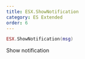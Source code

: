 ```yaml
---
title: ESX.ShowNotification
category: ES Extended
order: 6
---
```


```lua
ESX.ShowNotification(msg)
```

Show notification

